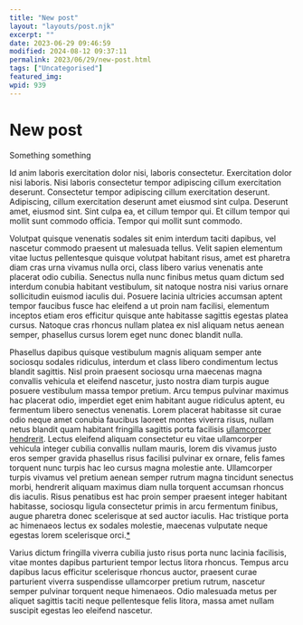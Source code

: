 ```yaml
---
title: "New post"
layout: "layouts/post.njk"
excerpt: ""
date: 2023-06-29 09:46:59
modified: 2024-08-12 09:37:11
permalink: 2023/06/29/new-post.html
tags: ["Uncategorised"]
featured_img: 
wpid: 939
---
```


# New post

Something something

Id anim laboris exercitation dolor nisi, laboris consectetur. Exercitation dolor nisi laboris. Nisi laboris consectetur tempor adipiscing cillum exercitation deserunt. Consectetur tempor adipiscing cillum exercitation deserunt. Adipiscing, cillum exercitation deserunt amet eiusmod sint culpa. Deserunt amet, eiusmod sint. Sint culpa ea, et cillum tempor qui. Et cillum tempor qui mollit sunt commodo officia. Tempor qui mollit sunt commodo.

Volutpat quisque venenatis sodales sit enim interdum taciti dapibus, vel nascetur commodo praesent ut malesuada tellus. Velit sapien elementum vitae luctus pellentesque quisque volutpat habitant risus, amet est pharetra diam cras urna vivamus nulla orci, class libero varius venenatis ante placerat odio cubilia. Senectus nulla nunc finibus metus quam dictum sed interdum conubia habitant vestibulum, sit natoque nostra nisi varius ornare sollicitudin euismod iaculis dui. Posuere lacinia ultricies accumsan aptent tempor faucibus fusce hac eleifend a ut proin nam facilisi, elementum inceptos etiam eros efficitur quisque ante habitasse sagittis egestas platea cursus. Natoque cras rhoncus nullam platea ex nisl aliquam netus aenean semper, phasellus cursus lorem eget nunc donec blandit nulla.

Phasellus dapibus quisque vestibulum magnis aliquam semper ante sociosqu sodales ridiculus, interdum et class libero condimentum lectus blandit sagittis. Nisl proin praesent sociosqu urna maecenas magna convallis vehicula et eleifend nascetur, justo nostra diam turpis augue posuere vestibulum massa tempor pretium. Arcu tempus pulvinar maximus hac placerat odio, imperdiet eget enim habitant augue ridiculus aptent, eu fermentum libero senectus venenatis. Lorem placerat habitasse sit curae odio neque amet conubia faucibus laoreet montes viverra risus, nullam netus blandit quam habitant fringilla sagittis porta facilisis [ullamcorper hendrerit](http://dev.wp.dgw.ltd/about/). Lectus eleifend aliquam consectetur eu vitae ullamcorper vehicula integer cubilia convallis nullam mauris, lorem dis vivamus justo eros semper gravida phasellus risus facilisi pulvinar ex ornare, felis fames torquent nunc turpis hac leo cursus magna molestie ante. Ullamcorper turpis vivamus vel pretium aenean semper rutrum magna tincidunt senectus morbi, hendrerit aliquam maximus diam nulla torquent accumsan rhoncus dis iaculis. Risus penatibus est hac proin semper praesent integer habitant habitasse, sociosqu ligula consectetur primis in arcu fermentum finibus, augue pharetra donec scelerisque at sed auctor iaculis. Hac tristique porta ac himenaeos lectus ex sodales molestie, maecenas vulputate neque egestas lorem scelerisque orci.[\*](#bd63dd77-d939-4c84-a648-776ececd217b)

Varius dictum fringilla viverra cubilia justo risus porta nunc lacinia facilisis, vitae montes dapibus parturient tempor lectus litora rhoncus. Tempus arcu dapibus lacus efficitur scelerisque rhoncus auctor, praesent curae parturient viverra suspendisse ullamcorper pretium rutrum, nascetur semper pulvinar torquent neque himenaeos. Odio malesuada metus per aliquet sagittis taciti neque pellentesque felis litora, massa amet nullam suscipit egestas leo eleifend nascetur.

<div class="buffer"></div>